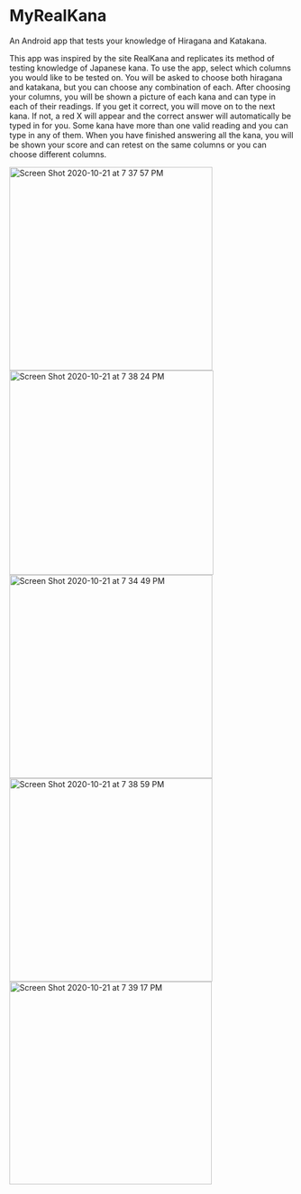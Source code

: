 # MyRealKana
An Android app that tests your knowledge of Hiragana and Katakana.

This app was inspired by the site RealKana and replicates its method of testing knowledge of Japanese kana. 
To use the app, select which columns you would like to be tested on. You will be asked to choose both hiragana and katakana,
but you can choose any combination of each. After choosing your columns, you will be shown a picture of each kana and can
type in each of their readings. If you get it correct, you will move on to the next kana. If not, a red X will appear and the correct 
answer will automatically be typed in for you. Some kana have more than one valid reading and you can type in any of them. When you
have finished answering all the kana, you will be shown your score and can retest on the same columns or you can choose different columns. 

<img width="360" alt="Screen Shot 2020-10-21 at 7 37 57 PM" src="https://user-images.githubusercontent.com/55858992/96801232-2256ae80-13d5-11eb-9059-df5179646fc4.png">
<img width="362" alt="Screen Shot 2020-10-21 at 7 38 24 PM" src="https://user-images.githubusercontent.com/55858992/96801243-25519f00-13d5-11eb-9c82-36f73382bfe7.png">
<img width="360" alt="Screen Shot 2020-10-21 at 7 34 49 PM" src="https://user-images.githubusercontent.com/55858992/96801037-bc6a2700-13d4-11eb-8308-2eaee639caf9.png">
<img width="360" alt="Screen Shot 2020-10-21 at 7 38 59 PM" src="https://user-images.githubusercontent.com/55858992/96801240-24b90880-13d5-11eb-877c-19d51241fcdd.png">
<img width="359" alt="Screen Shot 2020-10-21 at 7 39 17 PM" src="https://user-images.githubusercontent.com/55858992/96801234-2256ae80-13d5-11eb-829e-8c5edf37a363.png">
